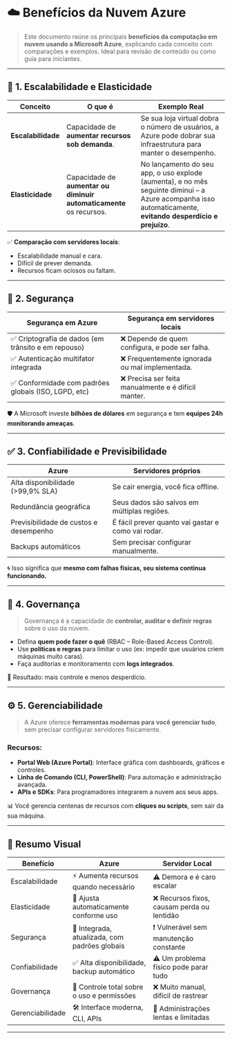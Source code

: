 # ☁️ Benefícios da Nuvem Azure

> Este documento reúne os principais **benefícios da computação em nuvem usando a Microsoft Azure**, explicando cada conceito com comparações e exemplos. Ideal para revisão de conteúdo ou como guia para iniciantes.

---

## 🔁 1. **Escalabilidade e Elasticidade**

| Conceito           | O que é                                                             | Exemplo Real                                                                                                                                                |
|--------------------|---------------------------------------------------------------------|-------------------------------------------------------------------------------------------------------------------------------------------------------------|
| **Escalabilidade** | Capacidade de **aumentar recursos sob demanda**.                    | Se sua loja virtual dobra o número de usuários, a Azure pode dobrar sua infraestrutura para manter o desempenho.                                            |
| **Elasticidade**   | Capacidade de **aumentar ou diminuir automaticamente** os recursos. | No lançamento do seu app, o uso explode (aumenta), e no mês seguinte diminui – a Azure acompanha isso automaticamente, **evitando desperdício e prejuízo**. |

✅ **Comparação com servidores locais**:
- Escalabilidade manual e cara.
- Difícil de prever demanda.
- Recursos ficam ociosos ou faltam.

---

## 🔐 2. **Segurança**

| Segurança em Azure                                  | Segurança em servidores locais                      |
|-----------------------------------------------------|-----------------------------------------------------|
| ✅ Criptografia de dados (em trânsito e em repouso)  | ❌ Depende de quem configura, e pode ser falha.      |
| ✅ Autenticação multifator integrada                 | ❌ Frequentemente ignorada ou mal implementada.      |
| ✅ Conformidade com padrões globais (ISO, LGPD, etc) | ❌ Precisa ser feita manualmente e é difícil manter. |

🛡️ A Microsoft investe **bilhões de dólares** em segurança e tem **equipes 24h monitorando ameaças**.

---

## ✅ 3. **Confiabilidade e Previsibilidade**

| Azure                                  | Servidores próprios                                |
|----------------------------------------|----------------------------------------------------|
| Alta disponibilidade (>99,9% SLA)      | Se cair energia, você fica offline.                |
| Redundância geográfica                 | Seus dados são salvos em múltiplas regiões.        |
| Previsibilidade de custos e desempenho | É fácil prever quanto vai gastar e como vai rodar. |
| Backups automáticos                    | Sem precisar configurar manualmente.               |

🌀 Isso significa que **mesmo com falhas físicas, seu sistema continua funcionando.**

---

## 🧭 4. **Governança**

> Governança é a capacidade de **controlar, auditar e definir regras** sobre o uso da nuvem.

- Defina **quem pode fazer o quê** (RBAC – Role-Based Access Control).
- Use **políticas e regras** para limitar o uso (ex: impedir que usuários criem máquinas muito caras).
- Faça auditorias e monitoramento com **logs integrados**.

🧩 Resultado: mais controle e menos desperdício.

---

## ⚙️ 5. **Gerenciabilidade**

> A Azure oferece **ferramentas modernas para você gerenciar tudo**, sem precisar configurar servidores fisicamente.

### Recursos:
- **Portal Web (Azure Portal)**: Interface gráfica com dashboards, gráficos e controles.
- **Linha de Comando (CLI, PowerShell)**: Para automação e administração avançada.
- **APIs e SDKs**: Para programadores integrarem a nuvem aos seus apps.

📊 Você gerencia centenas de recursos com **cliques ou scripts**, sem sair da sua máquina.

---

## 📌 Resumo Visual

| Benefício        | Azure                                         | Servidor Local                             |
|------------------|-----------------------------------------------|--------------------------------------------|
| Escalabilidade   | ⚡ Aumenta recursos quando necessário          | ⚠️ Demora e é caro escalar                 |
| Elasticidade     | 🔁 Ajusta automaticamente conforme uso        | ❌ Recursos fixos, causam perda ou lentidão |
| Segurança        | 🔐 Integrada, atualizada, com padrões globais | ❗ Vulnerável sem manutenção constante      |
| Confiabilidade   | ✅ Alta disponibilidade, backup automático     | ⚠️ Um problema físico pode parar tudo      |
| Governança       | 📏 Controle total sobre o uso e permissões    | ❌ Muito manual, difícil de rastrear        |
| Gerenciabilidade | 🛠️ Interface moderna, CLI, APIs              | 🧱 Administrações lentas e limitadas       |

---


